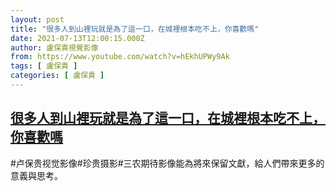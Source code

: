 ```yaml
---
layout: post
title: "很多人到山裡玩就是為了這一口，在城裡根本吃不上，你喜歡嗎"
date: 2021-07-13T12:00:15.000Z
author: 盧保貴視覺影像
from: https://www.youtube.com/watch?v=hEkhUPWy9Ak
tags: [ 盧保貴 ]
categories: [ 盧保貴 ]
---
```

<!--1626177615000-->
[很多人到山裡玩就是為了這一口，在城裡根本吃不上，你喜歡嗎](https://www.youtube.com/watch?v=hEkhUPWy9Ak)
------

<div>
#卢保贵视觉影像#珍贵摄影#三农期待影像能為將來保留文獻，給人們帶來更多的意義與思考。
</div>
